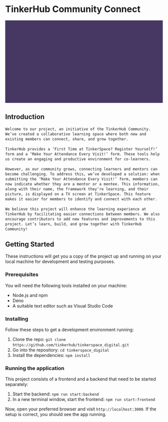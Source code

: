 
# TinkerHub Community Connect 

  ![TinkerHub](frontend/public/images/tinkerHub.gif)

## Introduction

	Welcome to our project, an initiative of the TinkerHub Community. We’ve created a collaborative learning space where both new and existing members can connect, share, and grow together.

	TinkerHub provides a ‘First Time at TinkerSpace? Register Yourself!’ form and a ‘Make Your Attendance Every Visit!’ form. These tools help us create an engaging and productive environment for co-learners.
	
	However, as our community grows, connecting learners and mentors can become challenging. To address this, we’ve developed a solution: when submitting the ‘Make Your Attendance Every Visit!’ form, members can now indicate whether they are a mentor or a mentee. This information, along with their name, the framework they’re learning, and their picture, is displayed on a TV screen at TinkerSpace. This feature makes it easier for members to identify and connect with each other.
	
	We believe this project will enhance the learning experience at TinkerHub by facilitating easier connections between members. We also encourage contributors to add new features and improvements to this project. Let’s learn, build, and grow together with TinkerHub Community!

## Getting Started

These instructions will get you a copy of the project up and running on your local machine for development and testing purposes.

### Prerequisites

You will need the following tools installed on your machine:

- Node.js and npm
- Deno
- A suitable text editor such as Visual Studio Code

### Installing

Follow these steps to get a development environment running:

1. Clone the repo: `git clone https://github.com/tinkerhub/tinkerspace_digital.git`
2. Go into the repository: `cd tinkerspace_digital`
3. Install the dependencies: `npm install`

### Running the application

This project consists of a frontend and a backend that need to be started separately:

1. Start the backend: `npm run start:backend`
2. In a new terminal window, start the frontend: `npm run start:frontend`

Now, open your preferred browser and visit `http://localhost:3000`. If the setup is correct, you should see the app running.